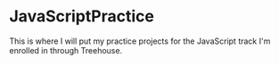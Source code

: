 # JavaScriptPractice

This is where I will put my practice projects for the JavaScript track I'm enrolled in through Treehouse.
